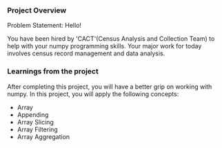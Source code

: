 ### Project Overview

 Problem Statement:
Hello!

You have been hired by 'CACT'(Census Analysis and Collection Team) to help with your numpy programming skills. Your major work for today involves census record management and data analysis.


### Learnings from the project

 
After completing this project, you will have a better grip on working with numpy. In this project, you will apply the following concepts:

-  Array
- Appending
- Array Slicing
- Array Filtering
- Array Aggregation


